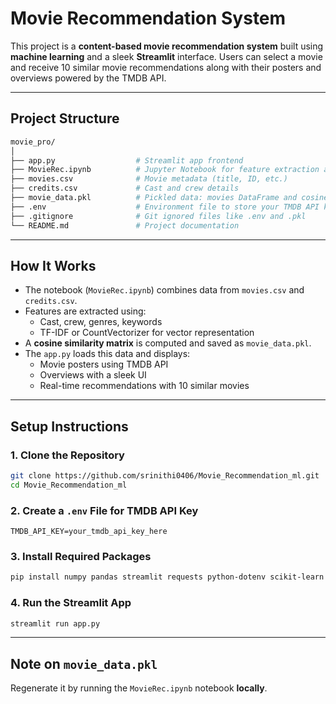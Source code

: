 # Movie Recommendation System

This project is a **content-based movie recommendation system** built using **machine learning** and a sleek **Streamlit** interface. Users can select a movie and receive 10 similar movie recommendations along with their posters and overviews powered by the TMDB API.

---

## Project Structure

```bash
movie_pro/
│
├── app.py                  # Streamlit app frontend
├── MovieRec.ipynb          # Jupyter Notebook for feature extraction and similarity matrix generation
├── movies.csv              # Movie metadata (title, ID, etc.)
├── credits.csv             # Cast and crew details
├── movie_data.pkl          # Pickled data: movies DataFrame and cosine similarity matrix (not pushed to GitHub)
├── .env                    # Environment file to store your TMDB API key (not pushed to GitHub)
├── .gitignore              # Git ignored files like .env and .pkl
└── README.md               # Project documentation
```

---

## How It Works

- The notebook (`MovieRec.ipynb`) combines data from `movies.csv` and `credits.csv`.
- Features are extracted using:
  - Cast, crew, genres, keywords
  - TF-IDF or CountVectorizer for vector representation
- A **cosine similarity matrix** is computed and saved as `movie_data.pkl`.
- The `app.py` loads this data and displays:
  -  Movie posters using TMDB API
  -  Overviews with a sleek UI
  -  Real-time recommendations with 10 similar movies

---

## Setup Instructions

### 1. Clone the Repository

```bash
git clone https://github.com/srinithi0406/Movie_Recommendation_ml.git
cd Movie_Recommendation_ml
```

### 2. Create a `.env` File for TMDB API Key

```env
TMDB_API_KEY=your_tmdb_api_key_here
```

### 3. Install Required Packages

```bash
pip install numpy pandas streamlit requests python-dotenv scikit-learn
```
### 4. Run the Streamlit App

```bash
streamlit run app.py
```

---

## Note on `movie_data.pkl`
Regenerate it by running the `MovieRec.ipynb` notebook **locally**.
